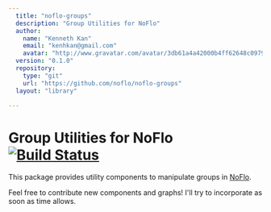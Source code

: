```yaml
---
  title: "noflo-groups"
  description: "Group Utilities for NoFlo"
  author: 
    name: "Kenneth Kan"
    email: "kenhkan@gmail.com"
    avatar: "http://www.gravatar.com/avatar/3db61a4a42000b4ff62648c0979e8920?s=23"
  version: "0.1.0"
  repository: 
    type: "git"
    url: "https://github.com/noflo/noflo-groups"
  layout: "library"

---
```

Group Utilities for NoFlo [![Build Status](https://secure.travis-ci.org/noflo/noflo-groups.png?branch=master)](https://travis-ci.org/noflo/noflo-groups)
===============================

This package provides utility components to manipulate groups in
[NoFlo](http://noflojs.org/).

Feel free to contribute new components and graphs! I'll try to
incorporate as soon as time allows.
